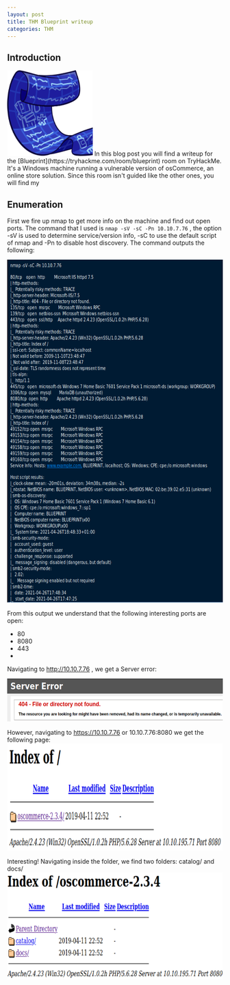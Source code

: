 ```yaml
---
layout: post
title: THM Blueprint writeup
categories: THM
---
```

## Introduction
<img src="/images/THM/Blueprint/banner.PNG" width="200" height="200"/>
In this blog post you will find a writeup for the [Blueprint](https://tryhackme.com/room/blueprint) room on TryHackMe. It's a Windows machine running a vulnerable version of osCommerce, an online store solution. Since this room isn't guided like the other ones, you will find my 

## Enumeration
First we fire up nmap to get more info on the machine and find out open ports. The command that I used is ```nmap -sV -sC -Pn 10.10.7.76``` , the option -sV is used to determine service/version info, -sC to use the default script of nmap and -Pn to disable host discovery. The command outputs the following:

<img src="/images/THM/Blueprint/nmap_output.PNG" width="800" height="800"/>

From this output we understand that the following interesting ports are open:
<ul>
  <li>80</li>
  <li>8080</li>
  <li>443</li>
  <li></li>
</ul>

Navigating to http://10.10.7.76 , we get a Server error:

<img src="/images/THM/Blueprint/server_error.PNG" width="600" height="100"/>

However, navigating to https://10.10.7.76 or 10.10.7.76:8080 we get the following page:
<img src="/images/THM/Blueprint/oscommerce_page.PNG" width="600" height="250"/>

Interesting! Navigating inside the folder, we find two folders: catalog/ and docs/
<img src="/images/THM/Blueprint/indexof_oscommerce.PNG" width="600" height="250"/>